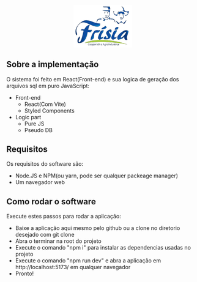 <p align="center"><img src="https://raw.githubusercontent.com/Nicolas-Prado/RISTG/main/icon.png" width="30%" height="20%"></p>

## Sobre a implementação

O sistema foi feito em React(Front-end) e sua logica de geração dos arquivos sql em puro JavaScript: 

- Front-end
  - React(Com Vite)
  - Styled Components
- Logic part
  - Pure JS
  - Pseudo DB

## Requisitos

Os requisitos do software são:
- Node.JS e NPM(ou yarn, pode ser qualquer packeage manager)
- Um navegador web

## Como rodar o software

Execute estes passos para rodar a aplicação:
- Baixe a aplicação aqui mesmo pelo github ou a clone no diretorio desejado com git clone
- Abra o terminar na root do projeto
- Execute o comando "npm i" para instalar as dependencias usadas no projeto
- Execute o comando "npm run dev" e abra a aplicação em http://localhost:5173/ em qualquer navegador
- Pronto!
